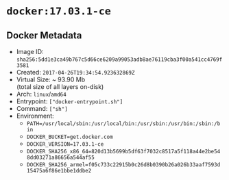 # `docker:17.03.1-ce`

## Docker Metadata

- Image ID: `sha256:5dd1e3ca49b767c5d66ce6209a99053adb8ae76119cba3f00a541cc4769f3581`
- Created: `2017-04-26T19:34:54.923632869Z`
- Virtual Size: ~ 93.90 Mb  
  (total size of all layers on-disk)
- Arch: `linux`/`amd64`
- Entrypoint: `["docker-entrypoint.sh"]`
- Command: `["sh"]`
- Environment:
  - `PATH=/usr/local/sbin:/usr/local/bin:/usr/sbin:/usr/bin:/sbin:/bin`
  - `DOCKER_BUCKET=get.docker.com`
  - `DOCKER_VERSION=17.03.1-ce`
  - `DOCKER_SHA256_x86_64=820d13b5699b5df63f7032c8517a5f118a44e2be548dd03271a86656a544af55`
  - `DOCKER_SHA256_armel=f05c733c22915b0c26d8b0390b26a026b33aaf7593d15475a6f86e1bbe1ddbe2`
